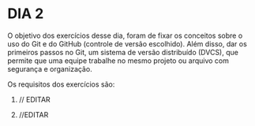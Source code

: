 # DIA 2

O objetivo dos exercícios desse dia, foram de fixar os conceitos sobre o uso do Git e do GitHub (controle de versão escolhido).
Além disso, dar os primeiros passos no Git, um sistema de versão distribuído (DVCS), que permite que uma equipe trabalhe no mesmo projeto ou arquivo com segurança e organização.

Os requisitos dos exercí­cios são:

1. // EDITAR

2. //EDITAR
